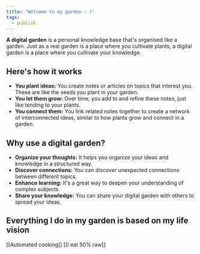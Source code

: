 ```yaml
---
title: "Welcome to my garden : )"
tags:
  - publish
---
```

**A digital garden** is a personal knowledge base that's organised like a garden. Just as a real garden is a place where you cultivate plants, a digital garden is a place where you cultivate your knowledge.

## Here's how it works

- **You plant ideas:** You create notes or articles on topics that interest you. These are like the seeds you plant in your garden.
- **You let them grow:** Over time, you add to and refine these notes, just like tending to your plants.
- **You connect them:** You link related notes together to create a network of interconnected ideas, similar to how plants grow and connect in a garden.

## Why use a digital garden?

- **Organize your thoughts:** It helps you organize your ideas and knowledge in a structured way.
- **Discover connections:** You can discover unexpected connections between different topics.
- **Enhance learning:** It's a great way to deepen your understanding of complex subjects.
- **Share your knowledge:** You can share your digital garden with others to spread your ideas.

## Everything I do in my garden is based on my life vision
[[Automated cooking]]
[[I eat 50% raw]]
